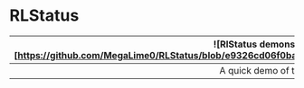 # RLStatus
| ![RlStatus demonstration][https://github.com/MegaLime0/RLStatus/blob/e9326cd06f0ba47e9f623dcdd34afe3c6cf017f5/demo/preview.gif] |
| :---: |
| A quick demo of the bot |

<!-- THE HOWTO NEEDS TO BE MADE (Needs github actions to auto compile the binaries)-->
<!-- ## Install -->
<!---->
<!-- ### Requirements -->
<!-- -   .NET Runtime 8.0 -->
<!-- ### How To -->
<!-- All you have to do it clone the repo -->
<!-- ```bash -->
<!-- git clone https://github.com/MegaLime0/RLStatus -->
<!-- ``` -->

